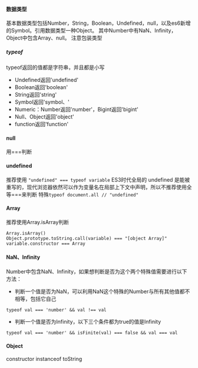 #### 数据类型
基本数据类型包括Number，String，Boolean，Undefined，null，以及es6新增的Symbol。引用数据类型一种Object。
其中Number中有NaN、Infinity，
Object中包含Array、null。
注意包装类型

##### typeof
typeof返回的值都是字符串，并且都是小写
* Undefined返回'undefined'
* Boolean返回'boolean'
* String返回'string'
* Symbol返回'symbol、'
* Numeric：Number返回'number'，Bigint返回'bigint'
* Null、Object返回'object'
* function返回'function'

#### null
用===判断

#### undefined
推荐使用
`"undefined" === typeof variable`
ES3时代全局的 undefined 是能被重写的，现代浏览器依然可以作为变量名在局部上下文中声明，所以不推荐使用全等===来判断
特殊`typeof document.all // "undefined"`

#### Array
推荐使用Array.isArray判断
```
Array.isArray()
Object.prototype.toString.call(variable) === "[object Array]"
variable.constructor === Array
```

#### NaN、Infinity
Number中包含NaN、Infinity，如果想判断是否为这个两个特殊值需要进行以下方法：
* 判断一个值是否为NaN，可以利用NaN这个特殊的Number与所有其他值都不相等，包括它自己
```
typeof val === 'number' && val !== val
```
* 判断一个值是否为Infinity，以下三个条件都为true的值是Infinity
```
typeof val === 'number' && isFinite(val) === false && val === val
```

#### Object
constructor
instanceof
toString